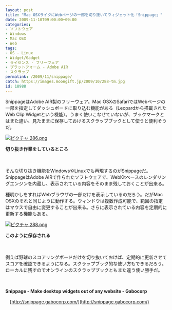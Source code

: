 ```yaml
---
layout: post
title: "Mac OSXライクにWebページの一部を切り抜いてウィジェット化「Snippage」"
date: 2009-11-10T09:00:00+09:00
categories:
- ソフトウェア
- Windows
- Mac OSX
- Web
tags: 
- OS - Linux
- Widget/Gadget
- ライセンス - フリーウェア
- プラットフォーム - Adobe AIR
- スクラップ
permalink: /2009/11/snippage/
catch: https://images.moongift.jp/2009/10/288-tm.jpg
id: 18988
---
```

SnippageはAdobe AIR製のフリーウェア。Mac OSXのSafariではWebページの一部を指定してダッシュボードに取り込む機能がある（Leopardから搭載されたWeb Clip Widgetという機能）。うまく使いこなせていないが、ブックマークとはまた違い、見たままに保存しておけるスクラップブックとして使うと便利そうだ。

  

[![ピクチャ 286.png](https://images.moongift.jp/2009/10/286-tm.jpg)](https://images.moongift.jp/2009/10/286.png)  
  
**切り抜き作業をしているところ**

  

　

  

そんな切り抜き機能をWindowsやLinuxでも再現するのがSnippageだ。SnippageはAdobe AIRで作られたソフトウェアで、WebKitベースのレンダリングエンジンを内蔵し、表示されている内容をそのまま残しておくことが出来る。

  
  
<!--more-->

種明かしをすればWebブラウザの一部だけを表示しているのだろう。だがMac OSXのそれと同じように動作する。ウィンドウは複数作成可能で、範囲の指定はマウスで自由に変更することが出来る。さらに表示されている内容を定期的に更新する機能もある。

  

[![ピクチャ 288.png](https://images.moongift.jp/2009/10/288-tm.jpg)](https://images.moongift.jp/2009/10/288.png)  
  
**このように保存される**

  

　

  

例えば野球のスコアリングボードだけを切り抜いておけば、定期的に更新させてスコアを確認できるようになる。スクラップブック的な使い方もできるだろう。ローカルに残すのでオンラインのスクラップブックともまた違う使い勝手だ。

  

　

  

**Snippage - Make desktop widgets out of any website - Gabocorp**  
  
　[http://snippage.gabocorp.com/](http://snippage.gabocorp.com/)

  
